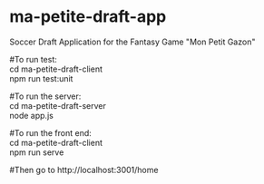 # ma-petite-draft-app
 Soccer Draft Application for the Fantasy Game "Mon Petit Gazon"

#To run test: <br/>
 cd ma-petite-draft-client <br/>
 npm run test:unit <br/>

#To run the server: <br/>
 cd ma-petite-draft-server <br/>
 node app.js <br/>

#To run the front end: <br/>
 cd ma-petite-draft-client <br/>
 npm run serve <br/>

#Then go to http://localhost:3001/home 
